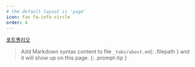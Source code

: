 ```yaml
---
# the default layout is 'page'
icon: fas fa-info-circle
order: 4
---
```


[포트폴리오](https://trulyeven.github.io/pot)


> Add Markdown syntax content to file `_tabs/about.md`{: .filepath } and it will show up on this page.
{: .prompt-tip }
